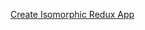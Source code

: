 
[Create Isomorphic Redux App](https://medium.com/front-end-developers/handcrafting-an-isomorphic-redux-application-with-love-40ada4468af4#.39ulwfxuu)
